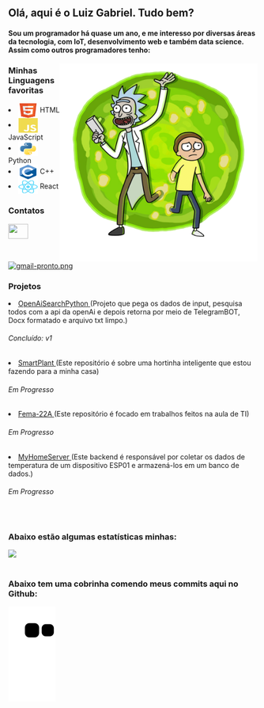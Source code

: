 <h2>Olá, aqui é o Luiz Gabriel. Tudo bem?</h2>
<h4>Sou um programador há quase um ano, e me interesso por diversas áreas da tecnologia, com IoT, desenvolvimento web e também data science. Assim como outros programadores tenho:</h4>
<!--
 <img align="right" height="300" width="200" src="https://imgkub.com/images/2022/06/06/wp5812753-pronto.png">
-->
<img align="right" height="400" width="400" src="./rick-and-morty.png">
  <!--=======================================   LINGUAGENS   =======================================-->
<h3>Minhas Linguagens favoritas</h3>
  
  <li><img align="center" height="30" width="40" src="https://raw.githubusercontent.com/devicons/devicon/master/icons/html5/html5-original.svg"><label>    HTML</label></li>
 <li><img align="center" height="30" width="40" src="https://raw.githubusercontent.com/devicons/devicon/master/icons/javascript/javascript-plain.svg"><label>    JavaScript</label>
 <li><img align="center" height="30" width="40" src="https://github.com/devicons/devicon/blob/master/icons/python/python-original.svg"><label>    Python</label></li>
 <li><img align="center" height="30" width="40" src="https://raw.githubusercontent.com/devicons/devicon/master/icons/c/c-original.svg"><label>    C++</label></li>
 <li><img align="center" height="30" width="40" src="https://raw.githubusercontent.com/devicons/devicon/master/icons/react/react-original.svg"><label>    React</label></li>
  <!--<li><img align="center" height="30" width="40" src="https://raw.githubusercontent.com/devicons/devicon/master/icons/java/java-original.svg"><label>    Java</label></li>-->
 </div>
 <div>
 <!--=======================================   CONTATOS   =======================================-->
  <h3>Contatos</h3>
<a href="https://www.linkedin.com/in/luiz-gabriel-0aa256241/" target="_blank"><img height="30" width="40" src="https://raw.githubusercontent.com/rahuldkjain/github-profile-readme-generator/master/src/images/icons/Social/linked-in-alt.svg" target="_blank"></a>
<a href = "mailto:luizgabrielgrupe@gmail.com"><img height="48" width="48" src="https://imgkub.com/images/2022/06/22/gmail1.png" alt="gmail-pronto.png" target="_blank"></a>
</div>

 <!--=======================================   PROJETOS   =======================================-->
<h3>Projetos</h3>
<li><a href="https://github.com/LuizGabe/OpenAiSearchPython">OpenAiSearchPython </a><label>(Projeto que pega os dados de input, pesquisa todos com a api da openAi e depois retorna por meio de TelegramBOT, Docx formatado e arquivo txt limpo.)<h6>Concluído: v1</h6></label></li>
<li><a href="https://github.com/LuizGabe/SmartPlant">SmartPlant </a><label>(Este repositório é sobre uma hortinha inteligente que estou fazendo para a minha casa)<h6>Em Progresso</h6></label></li>
<li><a href="https://github.com/LuizGabe/Fema-22A">Fema-22A </a><label>(Este repositório é focado em trabalhos feitos na aula de TI)<h6>Em Progresso</h6></label></li>
<li><a href="https://github.com/LuizGabe/MyHomeServer">MyHomeServer </a><label>(Este backend é responsável por coletar os dados de temperatura de um dispositivo ESP01 e armazená-los em um banco de dados.)<h6>Em Progresso</h6></label></li>
<br>

 <!--=======================================   ESTATÍSTICAS   =======================================-->
<h3>Abaixo estão algumas estatísticas minhas:</h3>
<img src="https://komarev.com/ghpvc/?username=LuizGabe&label=Profile%20views&color=0e75b6&style=flat">
<br/>
</div>
 <br>
 <h3>Abaixo tem uma cobrinha comendo meus commits aqui no Github:</h3>
 
 ![Snake animation](https://github.com/LuizGabe/LuizGabe/blob/output/github-contribution-grid-snake.svg)
